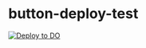 # button-deploy-test

[![Deploy to DO](https://www.deploytodo.com/do-btn-blue.svg)](https://cloud.digitalocean.com/apps/new?repo=https://github.com/jkpe/button-deploy-test/tree/nginx)